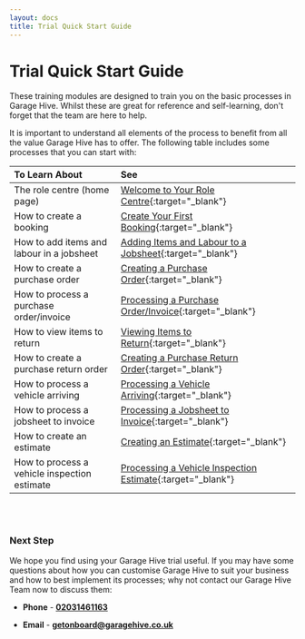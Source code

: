```yaml
---
layout: docs
title: Trial Quick Start Guide
---
```


# Trial Quick Start Guide

These training modules are designed to train you on the basic processes in Garage Hive. Whilst these are great for reference and self-learning, don't forget that the team are here to help. 

It is important to understand all elements of the process to benefit from all the value Garage Hive has to offer. The following table includes some processes that you can start with:

| To Learn About                               | See                                                                                                                          |
| :------------------------------------------- | :--------------------------------------------------------------------------------------------------------------------------- |
| The role centre (home page)                  | [Welcome to Your Role Centre](garagehive-trial-welcome-to-the-role-centre.html){:target="_blank"}                            |
| How to create a booking                      | [Create Your First Booking](garagehive-trial-creating-your-first-booking.html){:target="_blank"}                             |
| How to add items and labour in a jobsheet    | [Adding Items and Labour to a Jobsheet](garagehive-trial-adding-items-and-labour-to-a-jobsheet.html){:target="_blank"}       |
| How to create a purchase order               | [Creating a Purchase Order](garagehive-trial-creating-a-purchase-order.html){:target="_blank"}                               |
| How to process a purchase order/invoice      | [Processing a Purchase Order/Invoice](garagehive-trial-processing-a-purchase-order.html){:target="_blank"}                   |
| How to view items to return                  | [Viewing Items to Return](garagehive-trial-viewing-items-to-return.html){:target="_blank"}                                   |
| How to create a purchase return order        | [Creating a Purchase Return Order](garagehive-trial-creating-a-purchase-return-order.html){:target="_blank"}                 |
| How to process a vehicle arriving            | [Processing a Vehicle Arriving](garagehive-trial-processing-a-vehicle-arriving.html){:target="_blank"}                       |
| How to process a jobsheet to invoice         | [Processing a Jobsheet to Invoice](garagehive-trial-processing-a-jobsheet-to-invoice.html){:target="_blank"}                 |
| How to create an estimate                    | [Creating an Estimate](garagehive-trial-creating-an-estimate.html){:target="_blank"}                                         |
| How to process a vehicle inspection estimate | [Processing a Vehicle Inspection Estimate](garagehive-trial-processing-a-vehicle-inspection-estimate.html){:target="_blank"} |

<br>
<br>

### Next Step
We hope you find using your Garage Hive trial useful. If you may have some questions about how you can customise Garage Hive to suit your business and how to best implement its processes; why not contact our Garage Hive Team now to discuss them:

* **Phone** - [**02031461163**](tel:02031461163)

* **Email** - [**getonboard@garagehive.co.uk**](mailto:getonboard@garagehive.co.uk)